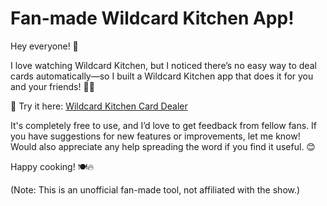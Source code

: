 # Fan-made Wildcard Kitchen App!

Hey everyone! 👋

I love watching Wildcard Kitchen, but I noticed there’s no easy way to deal cards automatically—so I built a Wildcard Kitchen app that does it for you and your friends! 🎴🍳

🔗 Try it here: [Wildcard Kitchen Card Dealer](https://littlelunacat.github.io/wildcard-kitchen/)

It's completely free to use, and I’d love to get feedback from fellow fans. If you have suggestions for new features or improvements, let me know! Would also appreciate any help spreading the word if you find it useful. 😊

Happy cooking! 🍽🔥

(Note: This is an unofficial fan-made tool, not affiliated with the show.)
